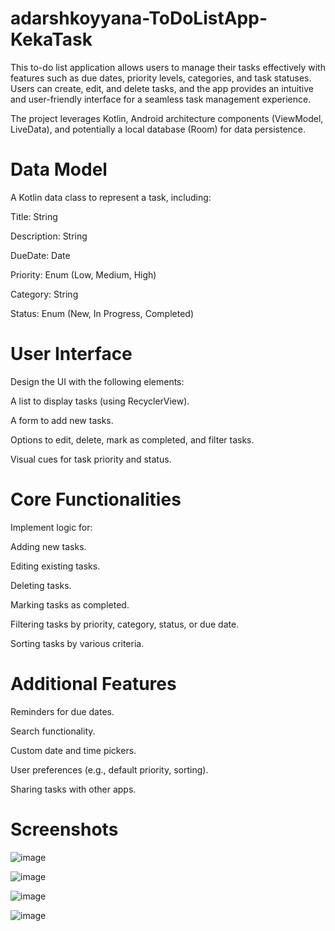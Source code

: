 # adarshkoyyana-ToDoListApp-KekaTask
This to-do list application allows users to manage their tasks effectively with features such as due dates, priority levels, categories, and task statuses. Users can create, edit, and delete tasks, and the app provides an intuitive and user-friendly interface for a seamless task management experience.

The project leverages Kotlin, Android architecture components (ViewModel, LiveData), and potentially a local database (Room) for data persistence.

# Data Model

A Kotlin data class to represent a task, including:

Title: String

Description: String

DueDate: Date

Priority: Enum (Low, Medium, High)

Category: String

Status: Enum (New, In Progress, Completed)

# User Interface

Design the UI with the following elements:

A list to display tasks (using RecyclerView).

A form to add new tasks.

Options to edit, delete, mark as completed, and filter tasks.

Visual cues for task priority and status.

# Core Functionalities

Implement logic for:

Adding new tasks.

Editing existing tasks.

Deleting tasks.

Marking tasks as completed.

Filtering tasks by priority, category, status, or due date.

Sorting tasks by various criteria.

# Additional Features

Reminders for due dates.

Search functionality.

Custom date and time pickers.

User preferences (e.g., default priority, sorting).

Sharing tasks with other apps.

# Screenshots
 ![image](https://github.com/adarshkoyyana/adarshkoyyana-ToDoListApp-KekaTask/assets/91585674/9a784c8c-1134-4ace-bc1a-1d98e94b6f45)
 
 ![image](https://github.com/adarshkoyyana/adarshkoyyana-ToDoListApp-KekaTask/assets/91585674/a4a99585-7d25-4ace-ab6d-43b2e942a4d9)
 
 ![image](https://github.com/adarshkoyyana/adarshkoyyana-ToDoListApp-KekaTask/assets/91585674/1c3668be-2c97-44c9-ab53-6870a7a909da)
 
![image](https://github.com/adarshkoyyana/adarshkoyyana-ToDoListApp-KekaTask/assets/91585674/96ee4026-444b-4122-91e6-0c6a1b2b4a0b)






